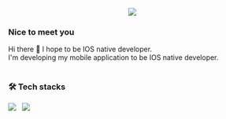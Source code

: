 <p align="center">
<img src="https://capsule-render.vercel.app/api?type=slice&color=auto&height=300&section=header&text=HakKyu%20KIM&fontSize=90&fontColor=000000" /></p>

### Nice to meet you
Hi there 👋 I hope to be IOS native developer.</br>
I'm developing my mobile application to be IOS native developer.
</br>
</br>

### 🛠 Tech stacks
<p>
<img src="https://img.shields.io/badge/Swift-F05138?style=flat-square&logo=Swift&logoColor=white"/></a> &nbsp
<img src="https://img.shields.io/badge/iOS-000000?style=flat-square&logo=Ios&logoColor=white"/></a> &nbsp</p>

<!--
**schoolkim/schoolkim** is a ✨ _special_ ✨ repository because its `README.md` (this file) appears on your GitHub profile.

Here are some ideas to get you started:

- 🔭 I’m currently working on ...
- 🌱 I’m currently learning ...
- 👯 I’m looking to collaborate on ...
- 🤔 I’m looking for help with ...
- 💬 Ask me about ...
- 📫 How to reach me: ...
- 😄 Pronouns: ...
- ⚡ Fun fact: ...
-->
